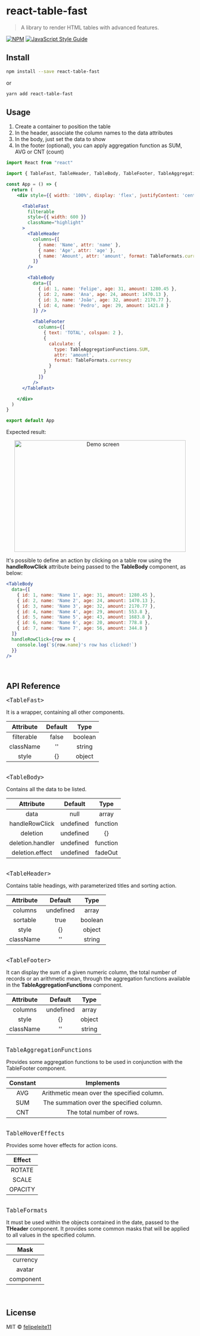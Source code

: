 # react-table-fast

> A library to render HTML tables with advanced features.

[![NPM](https://img.shields.io/npm/v/react-table-fast.svg)](https://www.npmjs.com/package/react-table-fast) [![JavaScript Style Guide](https://img.shields.io/badge/code_style-standard-brightgreen.svg)](https://standardjs.com)

## Install

```bash
npm install --save react-table-fast
```
or
```bash
yarn add react-table-fast
```

## Usage

1. Create a container to position the table
2. In the header, associate the column names to the data attributes
3. In the body, just set the data to show
4. In the footer (optional), you can apply aggregation function as SUM, AVG or CNT (count)

```jsx
import React from "react"

import { TableFast, TableHeader, TableBody, TableFooter, TableAggregationFunctions, TableFormats } from "react-table-fast"

const App = () => {
  return (
    <div style={{ width: '100%', display: 'flex', justifyContent: 'center', alignItems: 'center' }}>

      <TableFast
        filterable
        style={{ width: 600 }}
        className="highlight"
      >
        <TableHeader
          columns={[
            { name: 'Name', attr: 'name' },
            { name: 'Age', attr: 'age' },
            { name: 'Amount', attr: 'amount', format: TableFormats.currency }
          ]}
        />

        <TableBody
          data={[
            { id: 1, name: 'Felipe', age: 31, amount: 1280.45 },
            { id: 2, name: 'Ana', age: 24, amount: 1470.13 },
            { id: 3, name: 'João', age: 32, amount: 2170.77 },
            { id: 4, name: 'Pedro', age: 29, amount: 1421.8 }
          ]} />

          <TableFooter
            columns={[
              { text: 'TOTAL', colspan: 2 },
              {
                calculate: {
                  type: TableAggregationFunctions.SUM,
                  attr: 'amount',
                  format: TableFormats.currency
                }
              }
            ]}
          />
      </TableFast>

    </div>
  )
}

export default App
```

Expected result:

<p align="center">
	<img src="https://user-images.githubusercontent.com/54327441/104172845-a96b5f80-53e3-11eb-89f5-33d0ebb59c58.gif" height="300" width="460" alt="Demo screen" />
</p>

It's possible to define an action by clicking on a table row using the **handleRowClick** attribute being passed to the **TableBody** component, as below:

```jsx
<TableBody
  data={[
    { id: 1, name: 'Name 1', age: 31, amount: 1280.45 },
    { id: 2, name: 'Name 2', age: 24, amount: 1470.13 },
    { id: 3, name: 'Name 3', age: 32, amount: 2170.77 },
    { id: 4, name: 'Name 4', age: 29, amount: 553.8 },
    { id: 5, name: 'Name 5', age: 43, amount: 1683.8 },
    { id: 6, name: 'Name 6', age: 20, amount: 778.8 },
    { id: 7, name: 'Name 7', age: 56, amount: 344.8 }
  ]}
  handleRowClick={row => {
    console.log(`${row.name}'s row has clicked!`)
  }}
/>
```
<br/>

## API Reference

<font size="4">`<TableFast>`</font>

It is a wrapper, containing all other components.

|  Attribute 	| Default 	|   Type  	|
|:----------:	|:-------:	|:-------:	|
| filterable 	|  false  	| boolean 	|
|  className 	|    ''   	|  string 	|
|    style   	|    {}   	|  object 	|

<br/><font size="4">`<TableBody>`</font>

Contains all the data to be listed.

|     Attribute    	|  Default  	|   Type   	|
|:----------------:	|:---------:	|:--------:	|
| data             	|    null   	|   array  	|
| handleRowClick   	| undefined 	| function 	|
| deletion         	| undefined 	|    {}    	|
| deletion.handler 	| undefined 	| function 	|
| deletion.effect  	| undefined 	| fadeOut  	|

<br/><font size="4">`<TableHeader>`</font>

Contains table headings, with parameterized titles and sorting action.

| Attribute 	|  Default  	|   Type  	|
|:---------:	|:---------:	|:-------:	|
|  columns  	| undefined 	|  array  	|
|  sortable 	|    true   	| boolean 	|
|   style   	|     {}    	|  object 	|
| className 	|     ''    	|  string 	|

<br/><font size="4">`<TableFooter>`</font>

It can display the sum of a given numeric column, the total number of records or an arithmetic mean, through the aggregation functions available in the **TableAggregationFunctions** component.

| Attribute 	|  Default  	|  Type  	|
|:---------:	|:---------:	|:------:	|
|  columns  	| undefined 	|  array 	|
|   style   	|     {}    	| object 	|
| className 	|     ''    	| string 	|

<br/><font size="4">`TableAggregationFunctions`</font>

Provides some aggregation functions to be used in conjunction with the TableFooter component.

| Constant 	|                 Implements                 	|
|:--------:	|:------------------------------------------:	|
|    AVG   	| Arithmetic mean over the specified column. 	|
|    SUM   	| The summation over the specified column.   	|
|    CNT   	| The total number of rows.                 	|

<br/><font size="4">`TableHoverEffects`</font>

Provides some hover effects for action icons.

|  Effect 	|
|:-------:	|
|  ROTATE 	|
|  SCALE  	|
| OPACITY 	|

<br/><font size="4">`TableFormats`</font>

It must be used within the objects contained in the date, passed to the **THeader** component. It provides some common masks that will be applied to all values in the specified column.

|  Mask   	|
|:-------:	|
| currency 	|
| avatar   	|
| component	|

<br/>

## License

MIT © [felipeleite11](https://github.com/felipeleite11)

